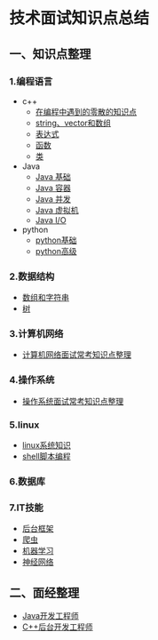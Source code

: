 # 技术面试知识点总结

## 一、知识点整理

### 1.编程语言
- c++
    - [在编程中遇到的零散的知识点](/docs/notes/1.编程语言/c++/在编程中遇到的零散的知识点.md)
    - [string、vector和数组](/docs/notes/1.编程语言/c++/string和vector.md)
    - [表达式](/docs/notes/1.编程语言/c++/expression.md)
    - [函数](/docs/notes/1.编程语言/c++/function.md)
    - [类](/docs/notes/1.编程语言/c++/class.md)
- Java
    - [Java 基础](https://github.com/CyC2018/CS-Notes/blob/master/notes/Java%20%E5%9F%BA%E7%A1%80.md)
    - [Java 容器](https://github.com/CyC2018/CS-Notes/blob/master/notes/Java%20%E5%AE%B9%E5%99%A8.md)
    - [Java 并发](https://github.com/CyC2018/CS-Notes/blob/master/notes/Java%20%E5%B9%B6%E5%8F%91.md)
    - [Java 虚拟机](https://github.com/CyC2018/CS-Notes/blob/master/notes/Java%20%E8%99%9A%E6%8B%9F%E6%9C%BA.md)
    - [Java I/O](https://github.com/CyC2018/CS-Notes/blob/master/notes/Java%20IO.md)
- python
    - [python基础](/docs/notes/1.编程语言/python/python_base.md)
    - [python高级](/docs/notes/1.编程语言/python/python_high.md)


### 2.数据结构

- [数组和字符串](/docs/notes/2.数据结构/array.md)
- [树](/docs/notes/2.数据结构/tree.md)

### 3.计算机网络

- [计算机网络面试常考知识点整理](/docs/notes/3.计算机网络/network.md)

### 4.操作系统

- [操作系统面试常考知识点整理](/docs/notes/4.操作系统/os.md)

### 5.linux

- [linux系统知识](/docs/notes/5.linux/linux.md)
- [shell脚本编程](/docs/notes/5.linux/shell.md)

### 6.数据库

### 7.IT技能

- [后台框架](/docs/notes/7.it/readme.md)
- [爬虫](/docs/notes/7.it/crawler.md)
- [机器学习](/docs/notes/7.it/ml.md)
- [神经网络](/docs/notes/7.it/nn.md)

## 二、面经整理

- [Java开发工程师](/docs/面经/Java研发工程师/)
- [C++后台开发工程师](/docs/面经/C++后台/)

